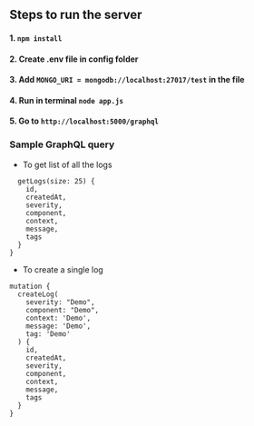## Steps to run the server

#### 1. ```npm install```

#### 2. Create .env file in config folder

#### 3. Add `MONGO_URI = mongodb://localhost:27017/test` in the file

#### 4. Run in terminal `node app.js`

#### 5. Go to `http://localhost:5000/graphql`

### Sample GraphQL query

- To get list of all the logs
```query {
  getLogs(size: 25) {
    id,
    createdAt,
    severity,
    component,
    context,
    message,
    tags
  }
}
```

- To create a single log
```
mutation {
  createLog(
    severity: "Demo",
    component: "Demo",
    context: 'Demo',
    message: 'Demo',
    tag: 'Demo'
  ) {
    id,
    createdAt,
    severity,
    component,
    context,
    message,
    tags
  }
}
```



